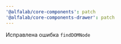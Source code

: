 ```yaml
---
'@alfalab/core-components': patch
'@alfalab/core-components-drawer': patch
---
```


Исправлена ошибка `findDOMNode`
